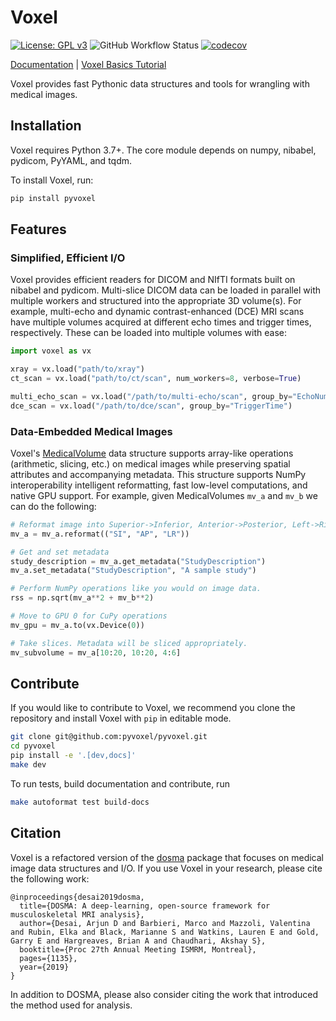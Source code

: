 # Voxel
[![License: GPL v3](https://img.shields.io/badge/License-GPLv3-blue.svg)](https://www.gnu.org/licenses/gpl-3.0)
![GitHub Workflow Status](https://img.shields.io/github/workflow/status/pyvoxel/pyvoxel/CI)
[![codecov](https://codecov.io/gh/pyvoxel/pyvoxel/branch/master/graph/badge.svg?token=X2FRQJHV2M)](https://codecov.io/gh/pyvoxel/pyvoxel)
<!-- [![Documentation Status](https://readthedocs.org/projects/dosma/badge/?version=latest)](https://dosma.readthedocs.io/en/latest/?badge=latest) -->

[Documentation](http://dosma.readthedocs.io/) | [Voxel Basics Tutorial](https://colab.research.google.com/drive/1zY5-3ZyTBrn7hoGE5lH0IoQqBzumzP1i?usp=sharing)

Voxel provides fast Pythonic data structures and tools for wrangling with medical images.

## Installation
Voxel requires Python 3.7+. The core module depends on numpy, nibabel, pydicom, PyYAML, and tqdm.

To install Voxel, run:

```bash
pip install pyvoxel
```

## Features
### Simplified, Efficient I/O
Voxel provides efficient readers for DICOM and NIfTI formats built on nibabel and pydicom.
Multi-slice DICOM data can be loaded in parallel with multiple workers and structured into
the appropriate 3D volume(s). For example, multi-echo and dynamic contrast-enhanced
(DCE) MRI scans have multiple volumes acquired at different echo times and trigger times,
respectively. These can be loaded into multiple volumes with ease:

```python
import voxel as vx

xray = vx.load("path/to/xray")
ct_scan = vx.load("path/to/ct/scan", num_workers=8, verbose=True)

multi_echo_scan = vx.load("/path/to/multi-echo/scan", group_by="EchoNumbers")
dce_scan = vx.load("/path/to/dce/scan", group_by="TriggerTime")
```

### Data-Embedded Medical Images
Voxel's [MedicalVolume](https://dosma.readthedocs.io/en/latest/generated/dosma.MedicalVolume.html#dosma.MedicalVolume)
data structure supports array-like operations (arithmetic, slicing, etc.) on medical images while preserving spatial
attributes and accompanying metadata. This structure supports NumPy interoperability intelligent reformatting, fast low-level computations, and native GPU support. For example, given MedicalVolumes `mv_a` and `mv_b` we can do the following:

```python
# Reformat image into Superior->Inferior, Anterior->Posterior, Left->Right directions.
mv_a = mv_a.reformat(("SI", "AP", "LR"))

# Get and set metadata
study_description = mv_a.get_metadata("StudyDescription")
mv_a.set_metadata("StudyDescription", "A sample study")

# Perform NumPy operations like you would on image data.
rss = np.sqrt(mv_a**2 + mv_b**2)

# Move to GPU 0 for CuPy operations
mv_gpu = mv_a.to(vx.Device(0))

# Take slices. Metadata will be sliced appropriately.
mv_subvolume = mv_a[10:20, 10:20, 4:6]
```

## Contribute
If you would like to contribute to Voxel, we recommend you clone the repository and
install Voxel with `pip` in editable mode.

```bash
git clone git@github.com:pyvoxel/pyvoxel.git
cd pyvoxel
pip install -e '.[dev,docs]'
make dev
```

To run tests, build documentation and contribute, run
```bash
make autoformat test build-docs
```

## Citation
Voxel is a refactored version of the [dosma](https://github.com/ad12/dosma) package that focuses on medical image data structures and I/O.
If you use Voxel in your research, please cite the following work:

```
@inproceedings{desai2019dosma,
  title={DOSMA: A deep-learning, open-source framework for musculoskeletal MRI analysis},
  author={Desai, Arjun D and Barbieri, Marco and Mazzoli, Valentina and Rubin, Elka and Black, Marianne S and Watkins, Lauren E and Gold, Garry E and Hargreaves, Brian A and Chaudhari, Akshay S},
  booktitle={Proc 27th Annual Meeting ISMRM, Montreal},
  pages={1135},
  year={2019}
}
```

In addition to DOSMA, please also consider citing the work that introduced the method used for analysis.
